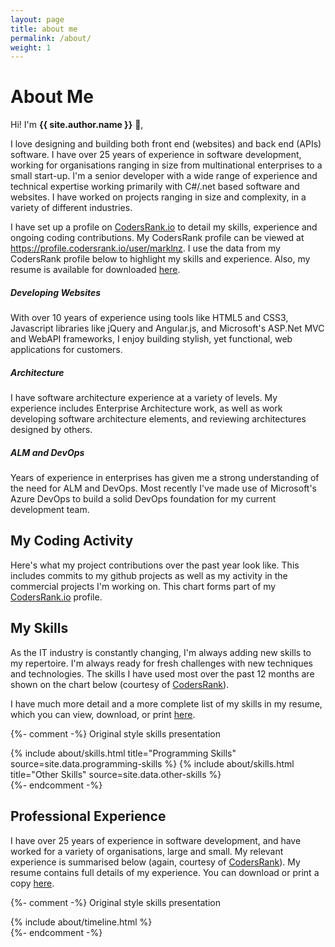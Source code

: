 ```yaml
---
layout: page
title: about me
permalink: /about/
weight: 1
---
```


<script src="https://unpkg.com/@codersrank/activity@0.9.14/codersrank-activity.min.js"></script>
<script src="https://unpkg.com/@codersrank/skills-chart@0.9.21/codersrank-skills-chart.min.js"></script>
<script src="https://unpkg.com/@codersrank/work-experience@0.9.8/codersrank-work-experience.min.js"></script>
<style>
    codersrank-work-experience {
        --date-font-size: 0;
    }
</style>

# **About Me**

Hi! I'm **{{ site.author.name }}** :wave:,<br>

I love designing and building both front end (websites) and back end (APIs) software. I have over 25 years of experience in software development, working for organisations ranging in size from multinational enterprises to a small start-up. I'm a senior developer with a wide range of experience and technical expertise working primarily with C#/.net based software and websites. I have worked on projects ranging in size and complexity, in a variety of different industries.

I have set up a profile on <a href="https://profile.codersrank.io/user/marklnz">CodersRank.io</a> to detail my skills, experience and ongoing coding contributions. My CodersRank profile can be viewed at <a href="https://profile.codersrank.io/user/marklnz">https://profile.codersrank.io/user/marklnz</a>. I use the data from my CodersRank profile below to highlight my skills and experience. Also, my resume is available for downloaded <a href="/resume/">here</a>.

<div class="row">
    <div class="col-lg-4 text-center wow animated fadeIn" data-wow-delay=".15s">
        <div class="project card">
            <div class="card-body text-themed">
                <h5 class="card-title"> 
                    <i class="fab fa-html5"></i>
                    Developing Websites
                </h5>
                <p>With over 10 years of experience using tools like HTML5 and CSS3, Javascript libraries like jQuery and Angular.js, and Microsoft's ASP.Net MVC and WebAPI frameworks, I enjoy building stylish, yet functional, web applications for customers.</p>
            </div>
        </div>
    </div>
    <div class="col-lg-4 text-center wow animated fadeIn" data-wow-delay=".3s">
        <div class="project card">
            <div class="card-body text-themed">
                <h5 class="card-title"> 
                    <i class="fas fa-sitemap"></i>
                    Architecture
                </h5>
                <p>I have software architecture experience at a variety of levels. My experience includes Enterprise Architecture work, as well as work developing software architecture elements, and reviewing architectures designed by others.</p>
            </div>
        </div>
    </div>
    <div class="col-lg-4 text-center wow animated fadeIn" data-wow-delay=".45s">
        <div class="project card">
            <div class="card-body text-themed">
                <h5 class="card-title"> 
                    <i class="fas fa-users-cog"></i>
                    ALM and DevOps
                </h5>
                <p>Years of experience in enterprises has given me a strong understanding of the need for ALM and DevOps. Most recently I've made use of Microsoft's Azure DevOps to build a solid DevOps foundation for my current development team.</p>
            </div>
        </div>
    </div>
</div>

## My Coding Activity

Here's what my project contributions over the past year look like. This includes commits to my github projects as well as my activity in the commercial projects I'm working on. This chart forms part of my <a href="https://profile.codersrank.io/user/marklnz">CodersRank.io</a> profile.

<codersrank-activity username="marklnz" labels legend tooltip step="5" branding="false"></codersrank-activity>

## My Skills

As the IT industry is constantly changing, I'm always adding new skills to my repertoire. I'm always ready for fresh challenges with new techniques and technologies. The skills I have used most over the past 12 months are shown on the chart below (courtesy of <a href="https://profile.codersrank.io/user/marklnz">CodersRank</a>).

I have much more detail and a more complete list of my skills in my resume, which you can view, download, or print <a href="/resume">here</a>.

<codersrank-skills-chart username="marklnz" labels="true" legend="true" tooltip="true" skills="C#,Blazor,CSS,HTML,JavaScript,SQL,TSQL,TypeScript" branding="false"></codersrank-skills-chart>

{%- comment -%} Original style skills presentation

<div class="row">
{% include about/skills.html title="Programming Skills" source=site.data.programming-skills %}
{% include about/skills.html title="Other Skills" source=site.data.other-skills %}
</div>
{%- endcomment -%}

<br />

## Professional Experience

I have over 25 years of experience in software development, and have worked for a variety of organisations, large and small. My relevant experience is summarised below (again, courtesy of <a href="https://profile.codersrank.io/user/marklnz">CodersRank</a>). My resume contains full details of my experience. You can download or print a copy <a href="/resume">here</a>.
<br />
<codersrank-work-experience username="marklnz" branding="false" max-items="3"></codersrank-work-experience>

{%- comment -%} Original style skills presentation

<div class="row">
{% include about/timeline.html %}
</div>
{%- endcomment -%}
